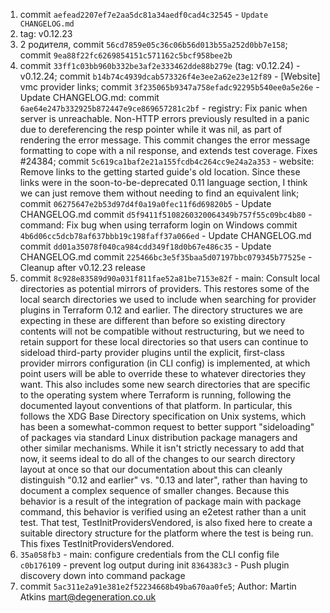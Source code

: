 1. commit `aefead2207ef7e2aa5dc81a34aedf0cad4c32545` - ```Update CHANGELOG.md```
1. tag: v0.12.23
1. 2 родителя, commit `56cd7859e05c36c06b56d013b55a252d0bb7e158`; commit `9ea88f22fc6269854151c571162c5bcf958bee2b`
1. commit `33ff1c03bb960b332be3af2e333462dde88b279e` (tag: v0.12.24) -  v0.12.24;
commit `b14b74c4939dcab573326f4e3ee2a62e23e12f89` - [Website] vmc provider links;
commit `3f235065b9347a758efadc92295b540ee0a5e26e` - Update CHANGELOG.md:
commit `6ae64e247b332925b872447e9ce869657281c2bf` - registry: Fix panic when server is unreachable. Non-HTTP errors previously resulted in a panic due to dereferencing the resp pointer while it was nil, as part of rendering the error message. This commit changes the error message formatting to cope with a nil response, and extends test coverage. Fixes #24384;
commit `5c619ca1baf2e21a155fcdb4c264cc9e24a2a353` - website: Remove links to the getting started guide's old location. Since these links were in the soon-to-be-deprecated 0.11 language section, I think we can just remove them without needing to find an equivalent link;
commit `06275647e2b53d97d4f0a19a0fec11f6d69820b5` - Update CHANGELOG.md
commit `d5f9411f5108260320064349b757f55c09bc4b80` - command: Fix bug when using terraform login on Windows
commit `4b6d06cc5dcb78af637bbb19c198faff37a066ed` - Update CHANGELOG.md
commit `dd01a35078f040ca984cdd349f18d0b67e486c35` - Update CHANGELOG.md
commit `225466bc3e5f35baa5d07197bbc079345b77525e` - Cleanup after v0.12.23 release
1. commit `8c928e83589d90a031f811fae52a81be7153e82f` - main: Consult local directories as potential mirrors of providers. This restores some of the local search directories we used to include when searching for provider plugins in Terraform 0.12 and earlier. The directory structures we are expecting in these are different than before so existing directory contents will not be compatible without restructuring, but we need to retain support for these local directories so that users can continue to sideload third-party provider plugins until the explicit, first-class provider mirrors configuration (in CLI config) is implemented, at which point users will be able to override these to whatever directories they want. This also includes some new search directories that are specific to the operating system where Terraform is running, following the documented layout conventions of that platform. In particular, this follows the XDG Base Directory specification on Unix systems, which has been a somewhat-common request to better support "sideloading" of packages via standard Linux distribution package managers and other similar mechanisms. While it isn't strictly necessary to add that now, it seems ideal to do all of the changes to our search directory layout at once so that our documentation about this can cleanly distinguish "0.12 and earlier" vs. "0.13 and later", rather than having to document a complex sequence of smaller changes. Because this behavior is a result of the integration of package main with package command, this behavior is verified using an e2etest rather than a unit test. That test, TestInitProvidersVendored, is also fixed here to create a suitable directory structure for the platform where the test is being run. This fixes TestInitProvidersVendored.
1. `35a058fb3` - main: configure credentials from the CLI config file
`c0b176109` - prevent log output during init
`8364383c3` - Push plugin discovery down into command package
1. commit `5ac311e2a91e381e2f52234668b49ba670aa0fe5`; Author: Martin Atkins <mart@degeneration.co.uk>

